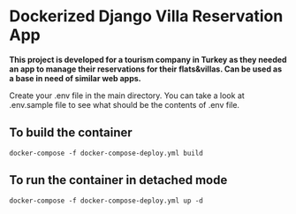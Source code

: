 # Dockerized Django Villa Reservation App
**This project is developed for a tourism company in Turkey as they needed an app to manage their reservations for their flats&villas. Can be used as a base in need of similar web apps.**


Create your .env file in the main directory. You can take a look at .env.sample file to see what should be the contents of .env file. 

## To build the container

```
docker-compose -f docker-compose-deploy.yml build
```

## To run the container in detached mode

```
docker-compose -f docker-compose-deploy.yml up -d
```
